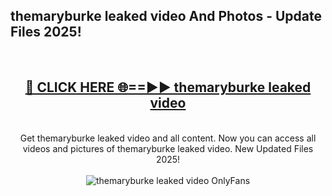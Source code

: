 <h2>themaryburke leaked video And Photos - Update Files 2025!</h2>
<br>
<div align="center">
<h2><a href="https://betterlinks.top/A2PfLJ" rel="nofollow">🔴 CLICK HERE 🌐==►► themaryburke leaked video</a></h2>
<br>
Get themaryburke leaked video and all content. Now you can access all videos and pictures of themaryburke leaked video. New Updated Files 2025!
<br>
<br>
<a href="https://betterlinks.top/A2PfLJ" rel="nofollow" data-target="animated-image.originalLink"><img src="https://i.imgur.com/dJHk4Zq.gif" alt="themaryburke leaked video OnlyFans" style="max-width: 100%; display: inline-block;" data-target="animated-image.originalImage"></a>
</div>
<br>